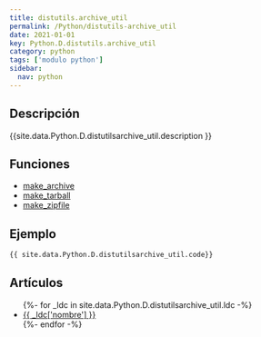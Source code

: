 ```yaml
---
title: distutils.archive_util
permalink: /Python/distutils-archive_util
date: 2021-01-01
key: Python.D.distutils.archive_util
category: python
tags: ['modulo python']
sidebar: 
  nav: python
---
```


## Descripción
{{site.data.Python.D.distutilsarchive_util.description }}

## Funciones
* [make_archive](/Python/distutils-archive_util/make_archive/)
* [make_tarball](/Python/distutils-archive_util/make_tarball/)
* [make_zipfile](/Python/distutils-archive_util/make_zipfile/)

## Ejemplo
~~~python
{{ site.data.Python.D.distutilsarchive_util.code}}
~~~

## Artículos
<ul>
{%- for _ldc in site.data.Python.D.distutilsarchive_util.ldc -%}
   <li>
       <a href="{{_ldc['url'] }}">{{ _ldc['nombre'] }}</a>
   </li>
{%- endfor -%}
</ul>
